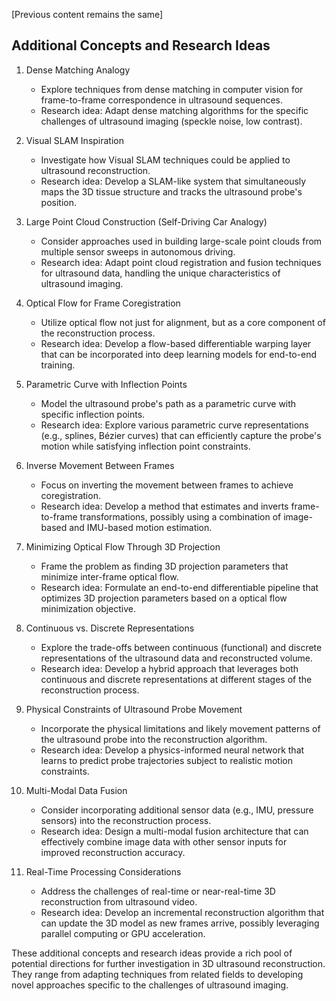 [Previous content remains the same]

## Additional Concepts and Research Ideas

1. Dense Matching Analogy

   - Explore techniques from dense matching in computer vision for frame-to-frame correspondence in ultrasound sequences.
   - Research idea: Adapt dense matching algorithms for the specific challenges of ultrasound imaging (speckle noise, low contrast).

2. Visual SLAM Inspiration

   - Investigate how Visual SLAM techniques could be applied to ultrasound reconstruction.
   - Research idea: Develop a SLAM-like system that simultaneously maps the 3D tissue structure and tracks the ultrasound probe's position.

3. Large Point Cloud Construction (Self-Driving Car Analogy)

   - Consider approaches used in building large-scale point clouds from multiple sensor sweeps in autonomous driving.
   - Research idea: Adapt point cloud registration and fusion techniques for ultrasound data, handling the unique characteristics of ultrasound imaging.

4. Optical Flow for Frame Coregistration

   - Utilize optical flow not just for alignment, but as a core component of the reconstruction process.
   - Research idea: Develop a flow-based differentiable warping layer that can be incorporated into deep learning models for end-to-end training.

5. Parametric Curve with Inflection Points

   - Model the ultrasound probe's path as a parametric curve with specific inflection points.
   - Research idea: Explore various parametric curve representations (e.g., splines, Bézier curves) that can efficiently capture the probe's motion while satisfying inflection point constraints.

6. Inverse Movement Between Frames

   - Focus on inverting the movement between frames to achieve coregistration.
   - Research idea: Develop a method that estimates and inverts frame-to-frame transformations, possibly using a combination of image-based and IMU-based motion estimation.

7. Minimizing Optical Flow Through 3D Projection

   - Frame the problem as finding 3D projection parameters that minimize inter-frame optical flow.
   - Research idea: Formulate an end-to-end differentiable pipeline that optimizes 3D projection parameters based on a optical flow minimization objective.

8. Continuous vs. Discrete Representations

   - Explore the trade-offs between continuous (functional) and discrete representations of the ultrasound data and reconstructed volume.
   - Research idea: Develop a hybrid approach that leverages both continuous and discrete representations at different stages of the reconstruction process.

9. Physical Constraints of Ultrasound Probe Movement

   - Incorporate the physical limitations and likely movement patterns of the ultrasound probe into the reconstruction algorithm.
   - Research idea: Develop a physics-informed neural network that learns to predict probe trajectories subject to realistic motion constraints.

10. Multi-Modal Data Fusion

    - Consider incorporating additional sensor data (e.g., IMU, pressure sensors) into the reconstruction process.
    - Research idea: Design a multi-modal fusion architecture that can effectively combine image data with other sensor inputs for improved reconstruction accuracy.

11. Real-Time Processing Considerations
    - Address the challenges of real-time or near-real-time 3D reconstruction from ultrasound video.
    - Research idea: Develop an incremental reconstruction algorithm that can update the 3D model as new frames arrive, possibly leveraging parallel computing or GPU acceleration.

These additional concepts and research ideas provide a rich pool of potential directions for further investigation in 3D ultrasound reconstruction. They range from adapting techniques from related fields to developing novel approaches specific to the challenges of ultrasound imaging.
